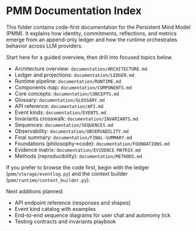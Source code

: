 # PMM Documentation Index

This folder contains code-first documentation for the Persistent Mind Model (PMM). It explains how identity, commitments, reflections, and metrics emerge from an append-only ledger and how the runtime orchestrates behavior across LLM providers.

Start here for a guided overview, then drill into focused topics below.

- Architecture overview: `documentation/ARCHITECTURE.md`
- Ledger and projections: `documentation/LEDGER.md`
- Runtime pipeline: `documentation/RUNTIME.md`
- Components map: `documentation/COMPONENTS.md`
- Core concepts: `documentation/CONCEPTS.md`
- Glossary: `documentation/GLOSSARY.md`
- API reference: `documentation/API.md`
- Event kinds: `documentation/EVENTS.md`
- Invariants crosswalk: `documentation/INVARIANTS.md`
- Sequences: `documentation/SEQUENCES.md`
- Observability: `documentation/OBSERVABILITY.md`
- Final summary: `documentation/FINAL-SUMMARY.md`
- Foundations (philosophy→code): `documentation/FOUNDATIONS.md`
- Evidence matrix: `documentation/EVIDENCE-MATRIX.md`
- Methods (reproducibility): `documentation/METHODS.md`

If you prefer to browse the code first, begin with the ledger (`pmm/storage/eventlog.py`) and the context builder (`pmm/runtime/context_builder.py`).

Next additions planned:
- API endpoint reference (responses and shapes)
- Event kind catalog with examples
- End-to-end sequence diagrams for user chat and autonomy tick
- Testing contracts and invariants playbook
